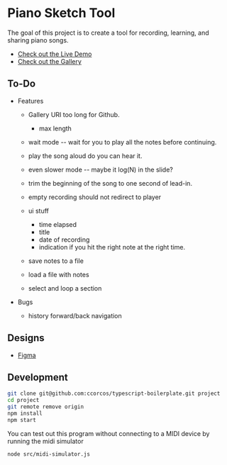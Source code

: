# Piano Sketch Tool

The goal of this project is to create a tool for recording, learning, and sharing piano songs.

- [Check out the Live Demo](https://ccorcos.github.io/piano-sketch-tool)
- [Check out the Gallery](https://github.com/ccorcos/piano-sketch-tool/blob/master/GALLERY.md)

## To-Do

- Features
	- Gallery URI too long for Github.
		- max length
	- wait mode -- wait for you to play all the notes before continuing.
	- play the song aloud do you can hear it.
	- even slower mode -- maybe it log(N) in the slide?
	- trim the beginning of the song to one second of lead-in.
	- empty recording should not redirect to player

	- ui stuff
		- time elapsed
		- title
		- date of recording
		- indication if you hit the right note at the right time.

	- save notes to a file
	- load a file with notes

	- select and loop a section

- Bugs
	- history forward/back navigation

## Designs

- [Figma](https://www.figma.com/file/QfhKUMaUldqcE5I0DXtq3U/Piano-Sketch-Tool?node-id=0%3A1)

## Development

```sh
git clone git@github.com:ccorcos/typescript-boilerplate.git project
cd project
git remote remove origin
npm install
npm start
```

You can test out this program without connecting to a MIDI device by running the midi simulator

```sh
node src/midi-simulator.js
```
